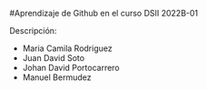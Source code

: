 
#Aprendizaje de Github en el curso DSII 2022B-01

Descripción: 
* Maria Camila Rodriguez 
* Juan David Soto
* Johan David Portocarrero
* Manuel Bermudez
